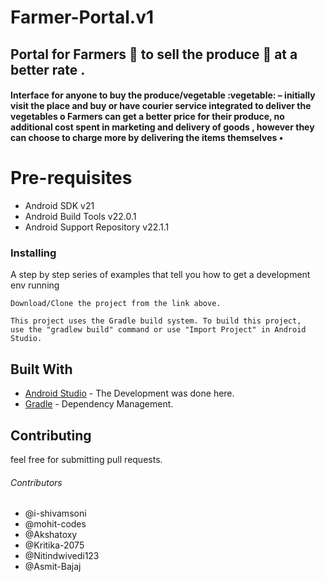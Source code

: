 # Farmer-Portal.v1

## Portal for Farmers :tractor:	 to sell the produce :corn: at a better rate .

#### Interface for anyone to buy the produce/vegetable :vegetable: – initially visit the place and buy or have courier service integrated to deliver the vegetables o Farmers can get a better price for their produce, no additional cost spent in marketing and delivery of goods , however they can choose to charge more by delivering the items themselves •

# Pre-requisites
* Android SDK v21
* Android Build Tools v22.0.1
* Android Support Repository v22.1.1

### Installing

A step by step series of examples that tell you how to get a development env running
```
Download/Clone the project from the link above.
```

```
This project uses the Gradle build system. To build this project,
use the "gradlew build" command or use "Import Project" in Android Studio.
```

## Built With

* [Android Studio](http://www.dropwizard.io/1.0.2/docs/) - The Development was done here. 
* [Gradle](https://gradle.org/) - Dependency Management.

## Contributing
feel free for submitting pull requests.

###### Contributors
* @i-shivamsoni
* @mohit-codes
* @Akshatoxy
* @Kritika-2075 
* @Nitindwivedi123
* @Asmit-Bajaj
